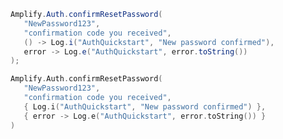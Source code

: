 <amplify-block-switcher>
 <amplify-block name="Java">

```java
Amplify.Auth.confirmResetPassword(
   "NewPassword123",
   "confirmation code you received",
   () -> Log.i("AuthQuickstart", "New password confirmed"),
   error -> Log.e("AuthQuickstart", error.toString())
);
```

 </amplify-block>
 <amplify-block name="Kotlin">

```kotlin
Amplify.Auth.confirmResetPassword(
   "NewPassword123",
   "confirmation code you received",
   { Log.i("AuthQuickstart", "New password confirmed") },
   { error -> Log.e("AuthQuickstart", error.toString()) }
)
```
 </amplify-block>
</amplify-block-switcher>

